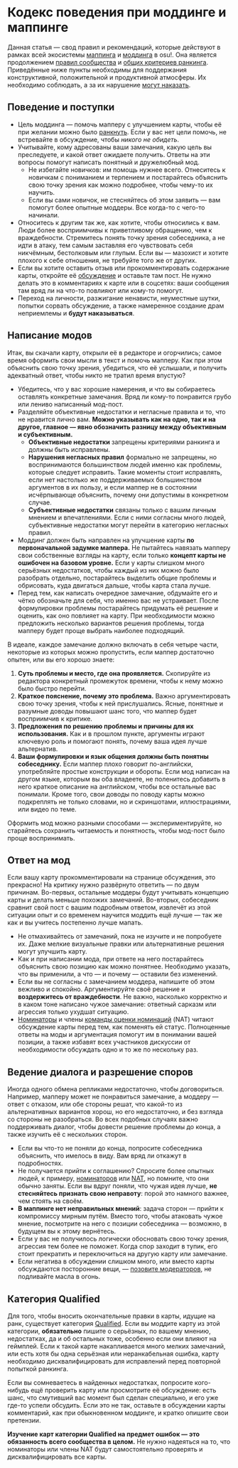 # Кодекс поведения при моддинге и маппинге

Данная статья — свод правил и рекомендаций, которые действуют в рамках всей экосистемы [маппинга](/wiki/Beatmapping) и [моддинга](/wiki/Modding) в osu!. Она является продолжением [правил сообщества](/wiki/Rules) и [общих критериев ранкинга](/wiki/Ranking_Criteria). Приведённые ниже пункты необходимы для поддержания конструктивной, положительной и продуктивной атмосферы. Их необходимо соблюдать, а за их нарушение [могут наказать](/wiki/Silence).

## Поведение и поступки

- Цель моддинга — помочь мапперу с улучшением карты, чтобы её при желании можно было [ранкнуть](/wiki/Beatmap/Category#ranked). Если у вас нет цели помочь, не встревайте в обсуждение, чтобы *никого не обидеть*.
- Учитывайте, кому адресованы ваши замечания, какую цель вы преследуете, и какой ответ ожидаете получить. Ответы на эти вопросы помогут написать понятный и дружелюбный мод.
  - Не избегайте новичков: им помощь нужнее всего. Отнеситесь к новичкам с пониманием и терпением и постарайтесь объяснить свою точку зрения как можно подробнее, чтобы чему-то их научить.
  - Если вы сами новичок, не стесняйтесь об этом заявить — вам помогут более опытные моддеры. Все когда-то с чего-то начинали.
- Относитесь к другим так же, как хотите, чтобы относились к вам. Люди более восприимчивы к приветливому обращению, чем к враждебности. Стремитесь понять точку зрения собеседника, а не идти в атаку, тем самым заставляя его чувствовать себя никчёмным, бестолковым или глупым. Если вы — мазохист и хотите плохого к себе отношения, не требуйте того же от других.
- Если вы хотите оставить отзыв или прокомментировать содержание карты, откройте её [обсуждение](/wiki/Beatmap_Discussion) и оставьте там пост. Не нужно делать это в комментариях к карте или в соцсетях: ваши сообщения там вряд ли на что-то повлияют или кому-то помогут.
- Переход на личности, разжигание ненависти, неуместные шутки, попытки сорвать обсуждение, а также намеренное создание драм неприемлемы и **будут наказываться**.

## Написание модов

Итак, вы скачали карту, открыли её в редакторе и огорчились; самое время оформить свои мысли в текст и помочь мапперу. Как при этом объяснить свою точку зрения, убедиться, что её услышали, и получить адекватный ответ, чтобы никто не тратил время впустую?

- Убедитесь, что у вас хорошие намерения, и что вы собираетесь оставлять конкретные замечания. Вряд ли кому-то понравится грубо или лениво написанный мод-пост.
- Разделяйте объективные недостатки и негласные правила и то, что не нравится лично вам. **Можно указывать как на одно, так и на другое, главное — явно обозначить разницу между объективным и субъективным.**
  - **Объективные недостатки** запрещены критериями ранкинга и должны быть исправлены.
  - **Нарушения негласных правил** формально не запрещены, но воспринимаются большинством людей именно как проблемы, которые следует исправить. Такие моменты стоит исправлять, если нет настолько же поддерживаемых большинством аргументов в их пользу, и если маппер не в состоянии исчёрпывающе объяснить, почему они допустимы в конкретном случае.
  - **Субъективные недостатки** связаны только с вашим личным мнением и впечатлениями. Если с ними согласны много людей, субъективные недостатки могут перейти в категорию негласных правил.
- Моддинг должен быть направлен на улучшение карты **по первоначальной задумке маппера.** Не пытайтесь навязать мапперу свои собственные взгляды на карту, если только **концепт карты не ошибочен на базовом уровне.** Если у карты слишком много серьёзных недостатков, чтобы каждый из них можно было разобрать отдельно, постарайтесь выделить общие проблемы и обрисовать, куда двигаться дальше, чтобы карта стала лучше.
- Перед тем, как написать очередное замечание, обдумайте его и чётко обозначьте для себя, что именно вас не устраивает. После формулировки проблемы постарайтесь придумать её решение и оценить, как оно повлияет на карту. При необходимости можно предложить несколько вариантов решения проблемы, тогда мапперу будет проще выбрать наиболее подходящий.

В идеале, каждое замечание должно включать в себя четыре части, некоторые из которых можно пропустить, если маппер достаточно опытен, или вы его хорошо знаете:

1. **Суть проблемы и место, где она проявляется.** Скопируйте из редактора конкретный промежуток времени, чтобы к нему можно было быстро перейти.
2. **Краткое пояснение, почему это проблема.** Важно аргументировать свою точку зрения, чтобы к ней прислушались. Ясные, понятные и разумные доводы повышают шанс того, что маппер будет восприимчив к критике.
3. **Предложения по решению проблемы и причины для их использования.** Как и в прошлом пункте, аргументы играют ключевую роль и помогают понять, почему ваша идея лучше альтернатив.
4. **Ваши формулировки и язык общения должны быть понятны собеседнику.** Если маппер плохо говорит по-английски, употребляйте простые конструкции и обороты. Если мод написан на другом языке, которым вы оба владеете, не поленитесь добавить в него краткое описание на английском, чтобы все остальные вас понимали. Кроме того, свои доводы по поводу карты можно подкреплять не только словами, но и скриншотами, иллюстрациями, или видео по теме.

Оформить мод можно разными способами — экспериментируйте, но старайтесь сохранить читаемость и понятность, чтобы мод-пост было проще воспринимать.

## Ответ на мод

Если вашу карту прокомментировали на странице обсуждения, это прекрасно! На критику нужно развёрнуто ответить — по двум причинам. Во-первых, остальные моддеры будут учитывать концепцию карты и делать меньше похожих замечаний. Во-вторых, собеседник сравнит свой пост с вашим подробным ответом, извлечёт из этой ситуации опыт и со временем научится моддить ещё лучше — так же как и вы учитесь постепенно лучше мапать.

- Не отмахивайтесь от замечаний, пока не изучите и не попробуете их. Даже мелкие визуальные правки или альтернативные решения могут улучшить карту.
- Как и при написании мода, при ответе на него постарайтесь объяснить свою позицию как можно понятнее. Необходимо указать, что вы применили, а что — и почему — оставили без изменений.
- Если вы не согласны с замечанием моддера, напишите об этом вежливо и спокойно. Аргументируйте своё решение и **воздержитесь от враждебности**. Не важно, насколько корректно и в каком тоне написано чужое замечание: ответный сарказм или агрессия только ухудшат ситуацию.
- [Номинаторы](/wiki/People/The_Team/Beatmap_Nominators) и члены [команды оценки номинаций](/wiki/People/The_Team/Nomination_Assessment_Team) (NAT) читают обсуждение карты перед тем, как поменять ей статус. Полноценные ответы на моды и аргументация помогут им в понимании вашей позиции, а также избавят всех участников дискуссии от необходимости обсуждать одно и то же по нескольку раз.

## Ведение диалога и разрешение споров

Иногда одного обмена репликами недостаточно, чтобы договориться. Например, мапперу может не понравиться замечание, а моддеру — ответ с отказом, или обе стороны решат, что какой-то из альтернативных вариантов хорош, но его недостаточно, и без взгляда со стороны не разобраться. Во всех подобных случаях важно поддерживать диалог, чтобы довести решение проблемы до конца, а также изучить её с нескольких сторон.

- Если вы что-то не поняли до конца, попросите собеседника объяснить, что имелось в виду. Вам вряд ли откажут в подробностях.
- Не получается прийти к соглашению? Спросите более опытных людей, к примеру, [номинаторов](/wiki/People/The_Team/Beatmap_Nominators) или [NAT](/wiki/People/The_Team/Nomination_Assessment_Team), но помните, что они обычно заняты. Если вы вдруг поняли, что чужая идея лучше, **не стесняйтесь признать свою неправоту**: порой это намного важнее, чем стоять на своём.
- **В маппинге нет неправильных мнений**: задача сторон — прийти к компромиссу мирным путём. Вместо того, чтобы атаковать чужое мнение, посмотрите на него с позиции собеседника — возможно, в будущем вы к этому вернётесь.
- Если у вас не получилось логически обосновать свою точку зрения, агрессия тем более не поможет. Когда спор заходит в тупик, его стоит прекратить и переключиться на другую карту или замечание.
- Если негатива в обсуждении слишком много, или вместо карты обсуждаются посторонние вещи, — [позовите модераторов](/wiki/Reporting_Bad_Behaviour), не подливайте масла в огонь.

## Категория Qualified

Для того, чтобы вносить окончательные правки в карты, идущие на ранк, существует категория [Qualified](/wiki/Beatmap/Category#qualified). Если вы моддите карту из этой категории, **обязательно** пишите о серьёзных, по вашему мнению, недостатках, да и об остальных тоже, особенно если они влияют на геймплей. Если к такой карте накапливается много мелких замечаний, или есть хотя бы одна серьёзная или неранкабельная ошибка, карту необходимо дисквалифицировать для исправлений перед повторной попыткой ранкинга.

Если вы сомневаетесь в найденных недостатках, попросите кого-нибудь ещё проверить карту или просмотрите её обсуждение: есть шанс, что смутивший вас момент был сделан специально, и его уже где-то успели обсудить. Если это не так, оставьте в обсуждении карты комментарий, как при обыкновенном моддинге, и кратко опишите свои претензии.

**Изучение карт категории Qualified на предмет ошибок — это обязанность всего сообщества в целом.** Не нужно надеяться на то, что номинаторы или члены NAT будут самостоятельно проверять и дисквалифицировать все карты.
